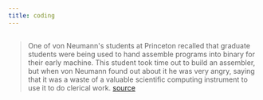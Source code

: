 ```yaml
---
title: coding
---
```


## 
> One of von Neumann's students at Princeton recalled that graduate students were being used to hand assemble programs into binary for their early machine. This student took time out to build an assembler, but when von Neumann found out about it he was very angry, saying that it was a waste of a valuable scientific computing instrument to use it to do clerical work.
[source](http://worrydream.com/dbx/)
